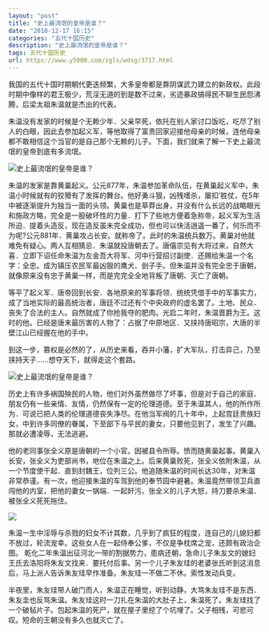 ```yaml
---
layout: "post"
title: "史上最流氓的皇帝是谁？"
date: "2018-12-17 16:15"
categories: "五代十国历史"
description: "史上最流氓的皇帝是谁？"
tags: 五代十国历史
url: https://www.y5000.com/zgls/wdsg/3717.html
---
```






我国的五代十国时期朝代更迭频繁，大多皇帝都是靠阴谋武力建立的新政权。此段时期中像样的君王极少，荒淫无道的到是数不过来，劣迹暴政搞得民不聊生民怨沸腾，后梁太祖朱温就是杰出的代表。

朱温没有发家的时候是个无赖少年．父亲早死，依托在别人家讨口饭吃，吃尽了别人的白眼，因此去参加起义军，等他取得了富贵回家迎接他母亲的时候，连他母亲都不敢相信这个当官的是自己那个无赖的儿子。下面，我们就来了解一下史上最流氓的皇帝到底有多流氓。

![史上最流氓的皇帝是谁？](/uploads/allimg/161021/6-161021144J61N.JPG)

朱温的发家是靠黄巢起义。公元877年，朱温参加革命队伍，在黄巢起义军中，朱温小时候就有的狡猾有了发挥的舞台。他好勇斗狠，凶残嗜杀，屡扣‘胜仗，在5年中被逐渐提升为独当一面的头领。黄巢也是草莽出身，并没有什么长远的战略眼光和施政方略，完全是一股破坏性的力量．打下了些地方便着急称帝，起义军为生活所迫．提着头造反，现在造反虽未完全成功，但也可以快活逍遥一番了，何乐而不为呢?公元881年．黄巢攻占长安。就称帝了。此时的朱温统兵数万。黄巢对他就难免有疑心。两人互相猜忌．朱温就投唐朝去了。唐僖宗见有大将过来，自然大喜．立即下诏任命朱温为左金吾大将军、河中行营招讨副使．还赐给朱温一个名字：全忠。成为镇压农民军最凶狠的鹰犬、刽子手。但朱温并没有完全忠于唐朝，就像原来没有忠于黄巢一样，而是完完全全地背叛了唐朝、灭亡了唐朝。

等平了起义军．唐帝回到长安．各地原来的军事将领．统统凭借手中的军事实力，成了当地实际的最高统治者，唐廷不过还有个中央政府的虚名罢了。土地、民众．丧失了合法的主人。自然就成了你抢我夺的肥肉。光启二年时，朱温晋爵为王。这时的他。已经是唐末最厉害的人物了：占据了中原地区．又挟持唐昭宗，大唐的半壁江山已经握在他的手中。

到这一步，篡权是必然的了，从历史来看，吞并小藩，扩大军队，打击异己，乃至挟持天子……想夺天下，就得走这个套路。

![史上最流氓的皇帝是谁？](/uploads/allimg/161021/6-161021144R5Q6.JPG)

历史上有许多祸国殃民的人物，他们对外虽然做尽了坏事，但是对于自己的家庭、朋友仍有一些亲情、友情，仍然保有一定的伦理道德。至于朱温其人，他的所作所为．可说已把人类的伦理道德丧失净尽。在他当军阀的几十年中，上起宫廷贵族妇女，中到许多同僚的眷属，下至部下与平民的妻女，只要他见到了，发生了兴趣。那就必遭凌辱，无法逃避。

他的老同事张全义原是唐朝的一个小官。因被县令所辱。愤而随黄巢起事。黄巢入长安，张全义为吏部尚书，地位在朱温之上。后来黄巢败死，张全义依附朱温，从一个节度使干起．直到封魏王，位列三公。他追随朱温的时间长达30年，对朱温非常恭谨。有一次，他迎接朱温的车驾到他的奉节园中避暑。朱温竟然带领卫兵直闯他的内室，把他的妻女一锅端．一起奸污。张全义的儿子大怒，持刀要杀朱温．被张全义死死拖住。

![](https://img.y5000.com/uploads/allimg/161021/14591a131-0.jpg)

朱温一生中淫辱与杀戮的妇女不计其数，几乎到了疯狂的程度，连自己的儿媳妇都不放过，轮流宠幸。这些女人在一起侍奉公爹，不仅是争枕席之宠，还颇有政治企图。
乾化二年朱温出征河北一带的割据势力，患病还朝，急命儿子朱友文的媳妇王氏去洛阳将朱友文找来．要托付后事。另一个儿子朱友珪的老婆张氏听到这消息后，马上派人告诉朱友珪早作准备。朱友珪一不做二不休。索性发动兵变。

半夜里，朱友珪带人破门而人，朱温正在睡觉，听到动静，大骂朱友珪不是东西．朱友圭也反骂朱温。朱友珪这时一刀扎在朱温的大肚子上，朱温死了。朱友珪找了一个破毡片子。包起朱温的死尸，就在屋子里挖了个坑埋了。父子相残，可悲可叹。短命的王朝没有多久也就灭亡了。
